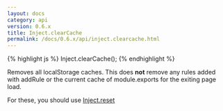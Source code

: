 ```yaml
---
layout: docs
category: api
version: 0.6.x
title: Inject.clearCache
permalink: /docs/0.6.x/api/inject.clearcache.html
---
```


{% highlight js %}
Inject.clearCache();
{% endhighlight %}

Removes all localStorage caches. This does **not** remove any rules added with addRule or the current cache of module.exports for the exiting page load.

For these, you should use [Inject.reset](/docs/0.6.x/api/inject.reset.html)